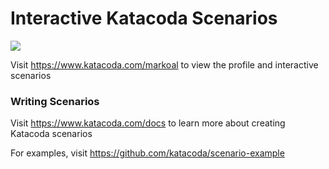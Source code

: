 # Interactive Katacoda Scenarios

[![](http://shields.katacoda.com/katacoda/markoal/count.svg)](https://www.katacoda.com/markoal "Get your profile on Katacoda.com")

Visit https://www.katacoda.com/markoal to view the profile and interactive scenarios

### Writing Scenarios
Visit https://www.katacoda.com/docs to learn more about creating Katacoda scenarios

For examples, visit https://github.com/katacoda/scenario-example
